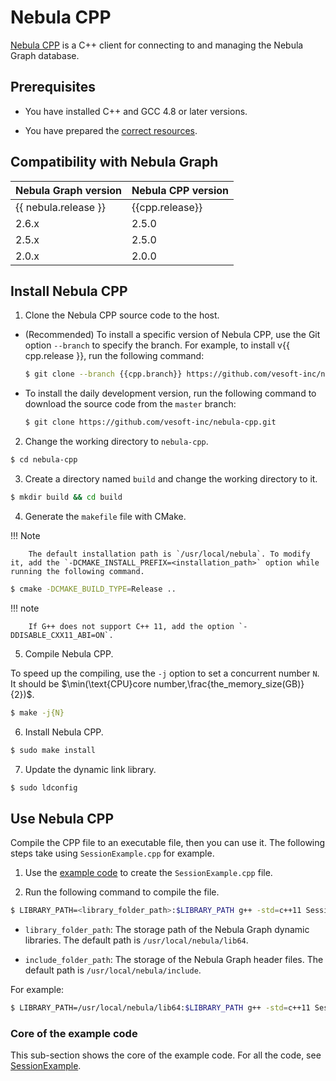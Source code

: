 # Nebula CPP

[Nebula CPP](https://github.com/vesoft-inc/nebula-cpp/tree/{{cpp.branch}}) is a C++ client for connecting to and managing the Nebula Graph database.

## Prerequisites

- You have installed C++ and GCC 4.8 or later versions.

- You have prepared the [correct resources](../4.deployment-and-installation/1.resource-preparations.md).

## Compatibility with Nebula Graph

|Nebula Graph version|Nebula CPP version|
|:---|:---|
|{{ nebula.release }}|{{cpp.release}}|
|2.6.x|2.5.0|
|2.5.x|2.5.0|
|2.0.x|2.0.0|

## Install Nebula CPP

1. Clone the Nebula CPP source code to the host.

  - (Recommended) To install a specific version of Nebula CPP, use the Git option `--branch` to specify the branch. For example, to install v{{ cpp.release }}, run the following command:

    ```bash
    $ git clone --branch {{cpp.branch}} https://github.com/vesoft-inc/nebula-cpp.git
    ```

  - To install the daily development version, run the following command to download the source code from the `master` branch:

    ```bash
    $ git clone https://github.com/vesoft-inc/nebula-cpp.git
    ```

2. Change the working directory to `nebula-cpp`.

  ```bash
  $ cd nebula-cpp
  ```

3. Create a directory named `build` and change the working directory to it.

  ```bash
  $ mkdir build && cd build
  ```

4. Generate the `makefile` file with CMake.

  !!! Note

        The default installation path is `/usr/local/nebula`. To modify it, add the `-DCMAKE_INSTALL_PREFIX=<installation_path>` option while running the following command.

  ```bash
  $ cmake -DCMAKE_BUILD_TYPE=Release ..
  ```

  !!! note

        If G++ does not support C++ 11, add the option `-DDISABLE_CXX11_ABI=ON`.

5. Compile Nebula CPP.

  To speed up the compiling, use the `-j` option to set a concurrent number `N`. It should be $\min(\text{CPU}core number,\frac{the_memory_size(GB)}{2})$.

  ```bash
  $ make -j{N}
  ```

6. Install Nebula CPP.

  ```bash
  $ sudo make install
  ```

7. Update the dynamic link library.

  ```bash
  $ sudo ldconfig
  ```

## Use Nebula CPP

Compile the CPP file to an executable file, then you can use it. The following steps take using `SessionExample.cpp` for example.

1. Use the [example code](https://github.com/vesoft-inc/nebula-cpp/blob/master/examples/SessionExample.cpp) to create the `SessionExample.cpp` file.

2. Run the following command to compile the file.

  ```bash
  $ LIBRARY_PATH=<library_folder_path>:$LIBRARY_PATH g++ -std=c++11 SessionExample.cpp -I<include_folder_path> -lnebula_graph_client -o session_example
  ```

  - `library_folder_path`: The storage path of the Nebula Graph dynamic libraries. The default path is `/usr/local/nebula/lib64`.

  - `include_folder_path`: The storage of the Nebula Graph header files. The default path is `/usr/local/nebula/include`.

 For example:

  ```bash
  $ LIBRARY_PATH=/usr/local/nebula/lib64:$LIBRARY_PATH g++ -std=c++11 SessionExample.cpp -I/usr/local/nebula/include -lnebula_graph_client -o session_example
  ```

### Core of the example code

This sub-section shows the core of the example code. For all the code, see [SessionExample](https://github.com/vesoft-inc/nebula-cpp/blob/{{cpp.branch}}/examples/SessionExample.cpp).
